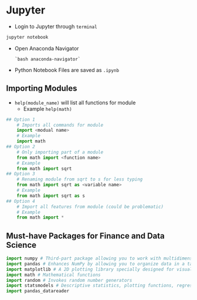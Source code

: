 # Jupyter

* Login to Jupyter through `terminal`

```bash
jupyter notebook
```

* Open Anaconda Navigator

      `bash anaconda-navigator`

* Python Notebook Files are saved as `.ipynb`

## Importing Modules

* `help(module_name)` will list all functions for module
  * Example `help(math)`

```python
## Option 1
    # Imports all commands for module
    import <modual name>
    # Example
    import math
## Option 2
    # Only importing part of a module
    from math import <function name>
    # Example
    from math import sqrt
## Option 3
    # Renaming module from sqrt to s for less typing
    from math import sqrt as <variable name>
    # Example
    from math import sqrt as s
## Option 4
    # Import all features from module (could be problematic)
    # Example
    from math import *
```

## Must-have Packages for Finance and Data Science

```python
import numpy # Third-part package allowing you to work with multidimensional arrays
import pandas # Enhances NumPy by allowing you to organize data in a tabular form and to attach descriptive labels to the rows and the columns of the table
import matplotlib # A 2D plotting library specially designed for visualization of NumPy computations
import math # Mathematical functions
import random # Invokes random number generators
import statsmodels # Descriptive statistics, plotting functions, regressions
import pandas_datareader 
```

